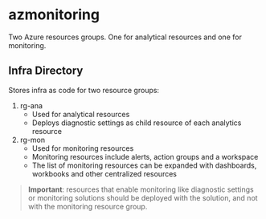 # azmonitoring

Two Azure resources groups. One for analytical resources and one for monitoring.

## Infra Directory

Stores infra as code for two resource groups: 
1. rg-ana
    - Used for analytical resources
    - Deploys diagnostic settings as child resource of each analytics resource
1. rg-mon
    - Used for monitoring resources
    - Monitoring resources include alerts, action groups and a workspace
    - The list of monitoring resources can be expanded with dashboards, workbooks and other centralized resources

>**Important**: resources that enable monitoring like diagnostic settings or monitoring solutions should be deployed with the solution, and not with the monitoring resource group.